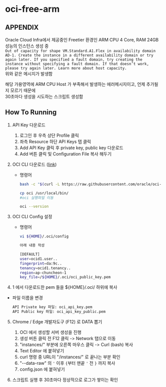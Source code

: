 # oci-free-arm  

## APPENDIX
  
Oracle Cloud Infra에서 제공중인 Freetier 환경인 ARM CPU 4 Core, RAM 24GB 성능의 인스턴스 생성 중  
```Out of capacity for shape VM.Standard.A1.Flex in availability domain AD-1. Create the instance in a different availability domain or try again later. If you specified a fault domain, try creating the instance without specifying a fault domain. If that doesn’t work, please try again later. Learn more about host capacity.```  
위와 같은 메시지가 발생함  
  
  
해당 가용영역에 ARM CPU Host 가 부족해서 발생하는 에러메시지이고, 언제 추가될지 모르기 때문에  
30초마다 생성을 시도하는 스크립트 생성함
  
## How To Running  
1. API Key 다운로드
    1. 로그인 후 우측 상단 Profile 클릭
    2. 좌측 Resource 하단 API Keys 탭 클릭
    3. Add API Key 클릭 후 private key, public key 다운로드
    4. Add 버튼 클릭 및 Configuration File 복사 해두기
    
2. OCI CLI 다운로드 ([link](https://docs.oracle.com/en-us/iaas/Content/API/SDKDocs/cliinstall.htm#InstallingCLI__linux_and_unix))
    - 명령어
        
        ```bash
        bash -c "$(curl -L https://raw.githubusercontent.com/oracle/oci-cli/master/scripts/install/install.sh)"
        
        cp oci /usr/local/bin/
        #oci 실행파일 이동
        
        oci --version
        ```
        
    
3. OCI CLI Config 설정
    - 명령어
        
        ```bash
        vi ${HOME}/.oci/config
        
        아래 내용 작성
        
        [DEFAULT]
        user=ocid1.user..
        fingerprint=da:9c..
        tenancy=ocid1.tenancy..
        region=ap-chuncheon-1
        key_file=/${HOME}/.oci/oci_public_key.pem
        ```
        
4.  1 에서 다운로드한 pem 들을 ${HOME}/.oci/ 하위에 복사

- 파일 이름을 변경
    
    ```bash
    API Private key 파일: oci_api_key.pem
    API Public key 파일: oci_api_key_public.pem
    ```
    
5. Chrome / Edge 개발자도구 (F12) 로 DATA 뽑기
    1. OCI 에서 생성할 서버 생성을 진행  
    2. 생성 버튼 클릭 전 F12 클릭 -> Network 탭으로 이동  
    3. "instances/" 부분에 오른쪽 마우스 클릭 -> Curl (bash) 복사  
    4. Text Editor 에 붙혀넣기  
    5. curl 명령 중 URL이 "/instances/" 로 끝나는 부분 확인  
    6. "--data-raw" 의 ```'``` 이후 ```{```부터  맨끝 ```'``` 전 ```}``` 까지 복사  
    7. config.json 에 붙혀넣기  
     
6. 스크립트 실행 후 30초마다 정상적으로 로그가 쌓이는 확인
